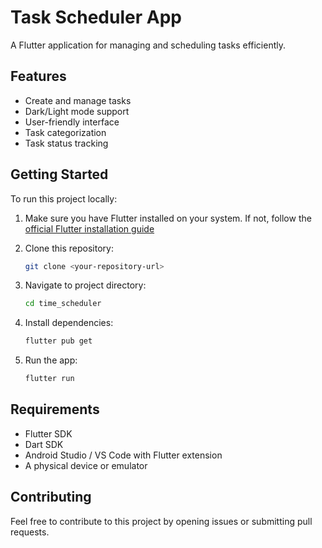 # Task Scheduler App

A Flutter application for managing and scheduling tasks efficiently.

## Features

- Create and manage tasks
- Dark/Light mode support
- User-friendly interface
- Task categorization
- Task status tracking

## Getting Started

To run this project locally:

1. Make sure you have Flutter installed on your system. If not, follow the [official Flutter installation guide](https://flutter.dev/docs/get-started/install)

2. Clone this repository:

   ```bash
   git clone <your-repository-url>
   ```

3. Navigate to project directory:

   ```bash
   cd time_scheduler
   ```

4. Install dependencies:

   ```bash
   flutter pub get
   ```

5. Run the app:
   ```bash
   flutter run
   ```

## Requirements

- Flutter SDK
- Dart SDK
- Android Studio / VS Code with Flutter extension
- A physical device or emulator

## Contributing

Feel free to contribute to this project by opening issues or submitting pull requests.

